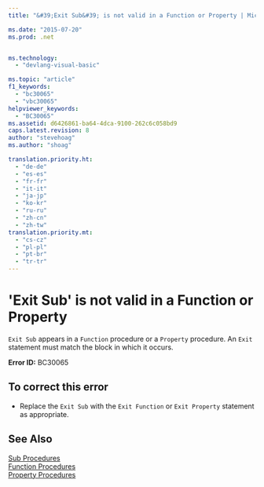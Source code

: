 ```yaml
---
title: "&#39;Exit Sub&#39; is not valid in a Function or Property | Microsoft Docs"

ms.date: "2015-07-20"
ms.prod: .net


ms.technology: 
  - "devlang-visual-basic"

ms.topic: "article"
f1_keywords: 
  - "bc30065"
  - "vbc30065"
helpviewer_keywords: 
  - "BC30065"
ms.assetid: d6426861-ba64-4dca-9100-262c6c058bd9
caps.latest.revision: 8
author: "stevehoag"
ms.author: "shoag"

translation.priority.ht: 
  - "de-de"
  - "es-es"
  - "fr-fr"
  - "it-it"
  - "ja-jp"
  - "ko-kr"
  - "ru-ru"
  - "zh-cn"
  - "zh-tw"
translation.priority.mt: 
  - "cs-cz"
  - "pl-pl"
  - "pt-br"
  - "tr-tr"
---
```

# &#39;Exit Sub&#39; is not valid in a Function or Property
`Exit Sub` appears in a `Function` procedure or a `Property` procedure. An `Exit` statement must match the block in which it occurs.  
  
 **Error ID:** BC30065  
  
## To correct this error  
  
-   Replace the `Exit Sub` with the `Exit Function` or `Exit Property` statement as appropriate.  
  
## See Also  
 [Sub Procedures](../../visual-basic/programming-guide/language-features/procedures/sub-procedures.md)   
 [Function Procedures](../../visual-basic/programming-guide/language-features/procedures/function-procedures.md)   
 [Property Procedures](../../visual-basic/programming-guide/language-features/procedures/property-procedures.md)
